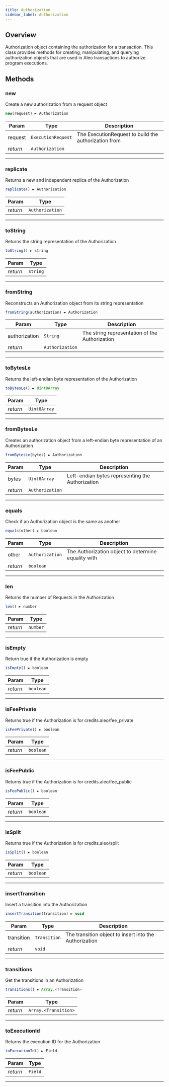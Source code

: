 ```yaml
---
title: Authorization
sidebar_label: Authorization
---
```


<a name="Authorization"></a>

## Overview

<p>Authorization object containing the authorization for a transaction. This class provides methods for creating, manipulating, and querying authorization objects that are used in Aleo transactions to authorize program executions.</p>



## Methods

<a name="Authorization.new"></a>

### new

<p>Create a new authorization from a request object</p>

```javascript
new(request) ► Authorization
```



| Param | Type | Description |
| --- | --- | --- |
| request | <code>ExecutionRequest</code> | The ExecutionRequest to build the authorization from |
| *return* | <code>Authorization</code> |

---

<a name="Authorization+replicate"></a>

### replicate

<p>Returns a new and independent replica of the Authorization</p>

```javascript
replicate() ► Authorization
```



| Param | Type |
| --- | --- |
| *return* | <code>Authorization</code> |

---

<a name="Authorization+toString"></a>

### toString

<p>Returns the string representation of the Authorization</p>

```javascript
toString() ► string
```



| Param | Type |
| --- | --- |
| *return* | <code>string</code> |

---

<a name="Authorization.fromString"></a>

### fromString

<p>Reconstructs an Authorization object from its string representation</p>

```javascript
fromString(authorization) ► Authorization
```



| Param | Type | Description |
| --- | --- | --- |
| authorization | <code>String</code> | The string representation of the Authorization |
| *return* | <code>Authorization</code> |

---

<a name="Authorization+toBytesLe"></a>

### toBytesLe

<p>Returns the left-endian byte representation of the Authorization</p>

```javascript
toBytesLe() ► Uint8Array
```



| Param | Type |
| --- | --- |
| *return* | <code>Uint8Array</code> |

---

<a name="Authorization.fromBytesLe"></a>

### fromBytesLe

<p>Creates an authorization object from a left-endian byte representation of an Authorization</p>

```javascript
fromBytesLe(bytes) ► Authorization
```



| Param | Type | Description |
| --- | --- | --- |
| bytes | <code>Uint8Array</code> | Left-endian bytes representing the Authorization |
| *return* | <code>Authorization</code> |

---

<a name="Authorization+equals"></a>

### equals

<p>Check if an Authorization object is the same as another</p>

```javascript
equals(other) ► boolean
```



| Param | Type | Description |
| --- | --- | --- |
| other | <code>Authorization</code> | The Authorization object to determine equality with |
| *return* | <code>boolean</code> |

---

<a name="Authorization+len"></a>

### len

<p>Returns the number of Requests in the Authorization</p>

```javascript
len() ► number
```



| Param | Type |
| --- | --- |
| *return* | <code>number</code> |

---

<a name="Authorization+isEmpty"></a>

### isEmpty

<p>Return true if the Authorization is empty</p>

```javascript
isEmpty() ► boolean
```



| Param | Type |
| --- | --- |
| *return* | <code>boolean</code> |

---

<a name="Authorization+isFeePrivate"></a>

### isFeePrivate

<p>Returns true if the Authorization is for credits.aleo/fee_private</p>

```javascript
isFeePrivate() ► boolean
```



| Param | Type |
| --- | --- |
| *return* | <code>boolean</code> |

---

<a name="Authorization+isFeePublic"></a>

### isFeePublic

<p>Returns true if the Authorization is for credits.aleo/fee_public</p>

```javascript
isFeePublic() ► boolean
```



| Param | Type |
| --- | --- |
| *return* | <code>boolean</code> |

---

<a name="Authorization+isSplit"></a>

### isSplit

<p>Returns true if the Authorization is for credits.aleo/split</p>

```javascript
isSplit() ► boolean
```



| Param | Type |
| --- | --- |
| *return* | <code>boolean</code> |

---

<a name="Authorization+insertTransition"></a>

### insertTransition

<p>Insert a transition into the Authorization</p>

```javascript
insertTransition(transition) ► void
```



| Param | Type | Description |
| --- | --- | --- |
| transition | <code>Transition</code> | The transition object to insert into the Authorization |
| *return* | <code>void</code> |

---

<a name="Authorization+transitions"></a>

### transitions

<p>Get the transitions in an Authorization</p>

```javascript
transitions() ► Array.<Transition>
```



| Param | Type |
| --- | --- |
| *return* | <code>Array.&lt;Transition&gt;</code> | Array of transition objects |

---

<a name="Authorization+toExecutionId"></a>

### toExecutionId

<p>Returns the execution ID for the Authorization</p>

```javascript
toExecutionId() ► Field
```



| Param | Type |
| --- | --- |
| *return* | <code>Field</code> | The execution ID for the Authorization, call toString() after this result to get the string representation |

---